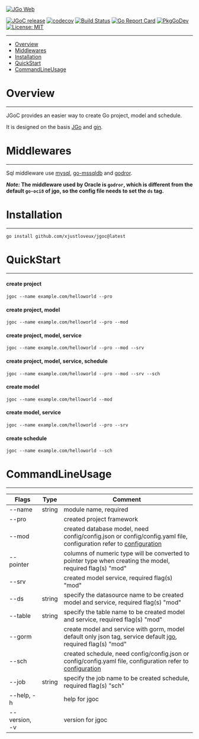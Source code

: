 [![JGo Web](https://jgo.dev/assets/images/logo_300.svg)](https://jgo.dev/)

[![JGoC release](https://img.shields.io/github/v/release/xjustloveux/jgoc)](https://github.com/xjustloveux/jgoc/releases)
[![codecov](https://codecov.io/gh/xjustloveux/jgoc/branch/master/graph/badge.svg?token=BMUZK6DR8C)](https://codecov.io/gh/xjustloveux/jgoc)
[![Build Status](https://github.com/xjustloveux/jgoc/actions/workflows/go.yml/badge.svg)](https://github.com/xjustloveux/jgoc/actions/workflows/go.yml)
[![Go Report Card](https://goreportcard.com/badge/github.com/xjustloveux/jgoc)](https://goreportcard.com/report/github.com/xjustloveux/jgoc)
[![PkgGoDev](https://pkg.go.dev/badge/mod/github.com/xjustloveux/jgoc)](https://pkg.go.dev/mod/github.com/xjustloveux/jgoc)
[![License: MIT](https://img.shields.io/badge/License-MIT-blue.svg)](https://github.com/xjustloveux/jgoc/blob/master/LICENSE)


---

* [Overview](#Overview)
* [Middlewares](#Middlewares)
* [Installation](#Installation)
* [QuickStart](#QuickStart)
* [CommandLineUsage](#CommandLineUsage)

# Overview

---

JGoC provides an easier way to create Go project, model and schedule.

It is designed on the basis [JGo](https://github.com/xjustloveux/jgo) and [gin](https://github.com/gin-gonic/gin).

# Middlewares

---

Sql middleware use [mysql](https://github.com/go-sql-driver/mysql), [go-mssqldb](https://github.com/denisenkom/go-mssqldb)
and [godror](https://github.com/godror/godror).

***Note:* The middleware used by Oracle is `godror`, which is different from the default `go-oci8` of jgo, so the config file needs to set the `ds` tag.**

# Installation

---

```shell
go install github.com/xjustloveux/jgoc@latest
```

# QuickStart

---

#### create project
```shell
jgoc --name example.com/helloworld --pro
```
#### create project, model
```shell
jgoc --name example.com/helloworld --pro --mod
```
#### create project, model, service
```shell
jgoc --name example.com/helloworld --pro --mod --srv
```
#### create project, model, service, schedule
```shell
jgoc --name example.com/helloworld --pro --mod --srv --sch
```
#### create model
```shell
jgoc --name example.com/helloworld --mod
```
#### create model, service
```shell
jgoc --name example.com/helloworld --pro --srv
```
#### create schedule
```shell
jgoc --name example.com/helloworld --sch
```

# CommandLineUsage

---

| Flags         | Type   | Comment                                                                                                                                                              |
|---------------|--------|----------------------------------------------------------------------------------------------------------------------------------------------------------------------|
| --name        | string | module name, required                                                                                                                                                |
| --pro         |        | created project framework                                                                                                                                            |
| --mod         |        | created database model, need config/config.json or config/config.yaml file, configuration refer to [configuration](https://github.com/xjustloveux/jgo#configuration) |
| --pointer     |        | columns of numeric type will be converted to pointer type when creating the model, required flag(s) "mod"                                                            |
| --srv         |        | created model service, required flag(s) "mod"                                                                                                                        |
| --ds          | string | specify the datasource name to be created model and service, required flag(s) "mod"                                                                                  |
| --table       | string | specify the table name to be created model and service, required flag(s) "mod"                                                                                       |
| --gorm        |        | create model and service with gorm, model default only json tag, service default [jgo](https://github.com/xjustloveux/jgo), required flag(s) "mod"                   |
| --sch         |        | created schedule, need config/config.json or config/config.yaml file, configuration refer to [configuration](https://github.com/xjustloveux/jgo#configuration-1)     |
| --job         | string | specify the job name to be created schedule, required flag(s) "sch"                                                                                                  |
| --help, -h    |        | help for jgoc                                                                                                                                                        |
| --version, -v |        | version for jgoc                                                                                                                                                     |
